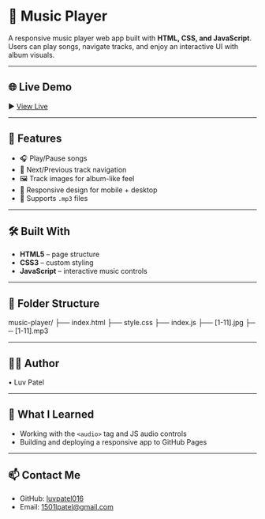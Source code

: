 # 🎵 Music Player

A responsive music player web app built with **HTML, CSS, and JavaScript**.  
Users can play songs, navigate tracks, and enjoy an interactive UI with album visuals.

---

## 🌐 Live Demo

▶️ [View Live](https://luvpatel016.github.io/music-player/)

---

## 🚀 Features

- 🎧 Play/Pause songs
- 🔁 Next/Previous track navigation
- 🖼 Track images for album-like feel
- 📱 Responsive design for mobile + desktop
- 🎵 Supports `.mp3` files

---

## 🛠 Built With

- **HTML5** – page structure
- **CSS3** – custom styling
- **JavaScript** – interactive music controls

---

## 📁 Folder Structure

music-player/
├── index.html
├── style.css
├── index.js
├── [1-11].jpg
├─   
─ [1-11].mp3

---

## 👨‍💻 Author

• Luv Patel

---

## 🧠 What I Learned

- Working with the `<audio>` tag and JS audio controls
- Building and deploying a responsive app to GitHub Pages

---

## 📫 Contact Me

- GitHub: [luvpatel016](https://github.com/luvpatel016)
- Email: 1501lpatel@gmail.com
